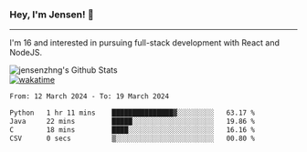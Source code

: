 ### Hey, I'm Jensen! 👋

---

I'm 16 and interested in pursuing full-stack development with React and NodeJS.

![jensenzhng's Github Stats](https://github-readme-stats.vercel.app/api?username=jensenzhng&theme=dark&show_icons=true&count_private=true)
<br />
[![wakatime](https://wakatime.com/badge/user/cbfc263d-3611-4e36-8278-8fad45fe3f62.svg)](https://wakatime.com/@cbfc263d-3611-4e36-8278-8fad45fe3f62)

<!--START_SECTION:waka-->

```txt
From: 12 March 2024 - To: 19 March 2024

Python   1 hr 11 mins    ███████████████▓░░░░░░░░░   63.17 %
Java     22 mins         █████░░░░░░░░░░░░░░░░░░░░   19.86 %
C        18 mins         ████░░░░░░░░░░░░░░░░░░░░░   16.16 %
CSV      0 secs          ▒░░░░░░░░░░░░░░░░░░░░░░░░   00.80 %
```

<!--END_SECTION:waka-->
